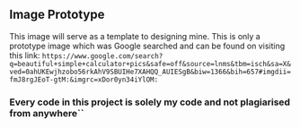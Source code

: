 ## Image Prototype

This image will serve as a template to designing mine. This is only a prototype image which was Google searched and can be found on visiting this link: `` https://www.google.com/search?q=beautiful+simple+calculator+pics&safe=off&source=lnms&tbm=isch&sa=X&ved=0ahUKEwjhzobo56rkAhV9SBUIHe7XAHQQ_AUIESgB&biw=1366&bih=657#imgdii=fmJ8rgJEoT-gtM:&imgrc=xDor0yn34iYlOM: ``

 ### Every code in this project is solely my code and not plagiarised from anywhere``
